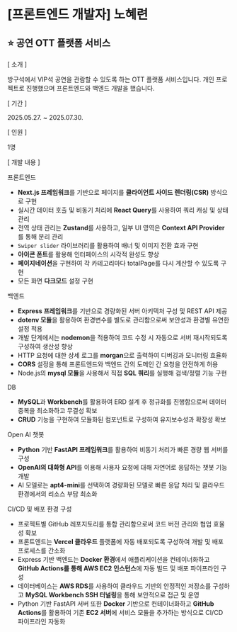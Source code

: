 # [프론트엔드 개발자] 노혜련
## ⭐ 공연 OTT 플랫폼 서비스
[ 소개 ]

방구석에서 VIP석 공연을 관람할 수 있도록 하는 OTT 플랫폼 서비스입니다. 개인 프로젝트로 진행했으며 프론트엔드와 백엔드 개발을 했습니다.

[ 기간 ]

2025.05.27. ~ 2025.07.30.

[ 인원 ]

1명

[ 개발 내용 ]

프론트엔드

* **Next.js 프레임워크**를 기반으로 페이지를 **클라이언트 사이드 렌더링(CSR)** 방식으로 구현
* 실시간 데이터 호출 및 비동기 처리에 **React Query**를 사용하여 쿼리 캐싱 및 상태 관리
* 전역 상태 관리는 **Zustand**를 사용하고, 일부 UI 영역은 **Context API Provider**를 통해 분리 관리
* `Swiper slider` 라이브러리를 활용하여 배너 및 이미지 전환 효과 구현
* **아이콘 폰트**를 활용해 인터페이스의 시각적 완성도 향상
* **페이지네이션**을 구현하여 각 카테고리마다 totalPage를 다시 계산할 수 있도록 구현
* 모든 화면 **다크모드** 설정 구현

백엔드

* **Express 프레임워크**를 기반으로 경량화된 서버 아키텍처 구성 및 REST API 제공
* **dotenv 모듈**을 활용하여 환경변수를 별도로 관리함으로써 보안성과 환경별 유연한 설정 적용
* 개발 단계에서는 **nodemon**을 적용하여 코드 수정 시 자동으로 서버 재시작되도록 구성하여 생산성 향상
* HTTP 요청에 대한 상세 로그를 **morgan**으로 출력하여 디버깅과 모니터링 효율화
* **CORS** 설정을 통해 프론트엔드와 백엔드 간의 도메인 간 요청을 안전하게 허용
*  Node.js의 **mysql 모듈**을 사용해서 직접 **SQL 쿼리**를 실행해 검색/정렬 기능 구현

DB

* **MySQL**과 **Workbench**를 활용하여 ERD 설계 후 정규화를 진행함으로써 데이터 중복을 최소화하고 무결성 확보
* **CRUD** 기능을 구현하여 모듈화된 컴포넌트로 구성하여 유지보수성과 확장성 확보

Open AI 챗봇

* **Python** 기반 **FastAPI 프레임워크**를 활용하여 비동기 처리가 빠른 경량 웹 서버를 구성
* **OpenAI의 대화형 API**를 이용해 사용자 요청에 대해 자연어로 응답하는 챗봇 기능 개발
* AI 모델로는 **apt4-mini**를 선택하여 경량화된 모델로 빠른 응답 처리 및 클라우드 환경에서의 리소스 부담 최소화

CI/CD 및 배포 환경 구성

* 프로젝트별 GitHub 레포지토리를 통합 관리함으로써 코드 버전 관리와 협업 효율성 확보
* 프론트엔드는 **Vercel 클라우드** 플랫폼에 자동 배포되도록 구성하여 개발 및 배포 프로세스를 간소화
* Express 기반 백엔드는 **Docker 환경**에서 애플리케이션을 컨테이너화하고 **GitHub Actions를 통해 AWS EC2 인스턴스**에 자동 빌드 및 배포 파이프라인 구성
* 데이터베이스는 **AWS RDS**를 사용하여 클라우드 기반의 안정적인 저장소를 구성하고 **MySQL Workbench SSH 터널링**을 통해 보안적으로 접근 및 운영
* Python 기반 FastAPI 서버 또한 **Docker** 기반으로 컨테이너화하고 **GitHub Actions**를 활용하여 기존 **EC2 서버**에 서비스 모듈을 추가하는 방식으로 CI/CD 파이프라인 자동화






